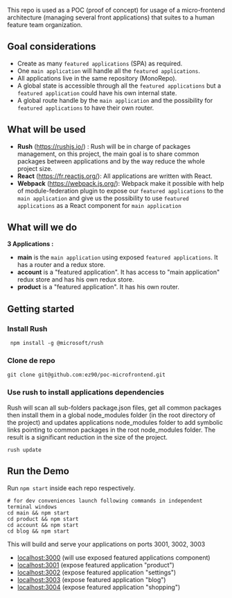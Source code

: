 This repo is used as a POC (proof of concept) for usage of a micro-frontend architecture (managing several front applications) that
suites to a human feature team organization.

## Goal considerations

- Create as many `featured applications` (SPA) as required.
- One `main application` will handle all the `featured applications`.
- All applications live in the same repository (MonoRepo).
- A global state is accessible through all the `featured applications` but a `featured application` could have his own
  internal state.
- A global route handle by the `main application` and the possibility for `featured applications` to have their own
  router.

## What will be used 

- **Rush** (https://rushjs.io/) : Rush will be in charge of packages management, on this project, the main goal is to share
  common packages between applications and by the way reduce the whole project size.
- **React** (https://fr.reactjs.org/): All applications are written with React.
- **Webpack** (https://webpack.js.org/): Webpack make it possible with help of module-federation plugin to expose our `featured applications` to the `main application` and give us the possibility to use `featured applications` as a React
  component for `main application`
  
## What will we do 

**3 Applications :**
- **main** is the `main application` using exposed `featured applications`. It has a router and a redux store.
- **account** is a "featured application". It has access to "main application" redux store and has his own redux store.
- **product** is a "featured application". It has his own router.


## Getting started

### Install Rush

```shell
 npm install -g @microsoft/rush
 ```

### Clone de repo

```shell
git clone git@github.com:ez90/poc-microfrontend.git
```

### Use rush to install applications dependencies

Rush will scan all sub-folders package.json files, get all common packages then install them in a global node_modules
folder (in the root directory of the project) and updates applications node_modules folder to add symbolic links
pointing to common packages in the root node_modules folder. The result is a significant reduction in the size of the project.

```shell
rush update 
```

## Run the Demo

Run `npm start` inside each repo respectively.

```shell
# for dev conveniences launch following commands in independent terminal windows
cd main && npm start
cd product && npm start
cd account && npm start
cd blog && npm start
```

This will build and serve your applications on ports 3001, 3002, 3003

- [localhost:3000](http://localhost:3000/) (will use exposed featured applications component)
- [localhost:3001](http://localhost:3001/) (expose featured application "product")
- [localhost:3002](http://localhost:3002/) (expose featured application "settings")
- [localhost:3003](http://localhost:3003/) (expose featured application "blog")
- [localhost:3004](http://localhost:3004/) (expose featured application "shopping")


